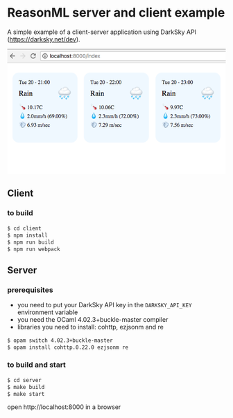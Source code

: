 # ReasonML server and client example

A simple example of a client-server application using DarkSky API (https://darksky.net/dev).

![screenshot](weather.png "screenshot")



## Client

### to build

    $ cd client
    $ npm install
    $ npm run build
    $ npm run webpack

## Server 

### prerequisites

* you need to put your DarkSky API key in the `DARKSKY_API_KEY` environment variable
* you need the OCaml 4.02.3+buckle-master compiler
* libraries you need to install: cohttp, ezjsonm and re 

```
$ opam switch 4.02.3+buckle-master
$ opam install cohttp.0.22.0 ezjsonm re
```

### to build and start

    $ cd server
    $ make build
    $ make start

open http://localhost:8000 in a browser